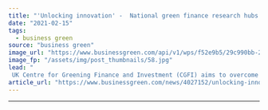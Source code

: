 ```yaml
---
title: "'Unlocking innovation' -  National green finance research hubs set for London and Leeds"
date: "2021-02-15"
tags: 
  - business green
source: "business green"
image_url: "https://www.businessgreen.com/api/v1/wps/f52e9b5/29c990bb-28da-4b79-afbd-42a01c26176b/4/iStock-844050350-city-of-london-185x114.jpg"
image_fp: "/assets/img/post_thumbnails/58.jpg"
lead: "
 UK Centre for Greening Finance and Investment (CGFI) aims to overcome patchy and unreliable climate data in financial sector and support fast-expanding market for ESG investments ..."
article_url: "https://www.businessgreen.com/news/4027152/unlocking-innovation-national-green-finance-research-hubs-set-london-leeds"
---
```


---
